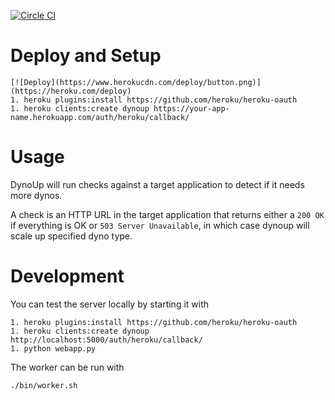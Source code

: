 [![Circle CI](https://circleci.com/gh/sibson/dynoup.svg?style=svg)](https://circleci.com/gh/sibson/dynoup)

# Deploy and Setup

    [![Deploy](https://www.herokucdn.com/deploy/button.png)](https://heroku.com/deploy)
    1. heroku plugins:install https://github.com/heroku/heroku-oauth
    1. heroku clients:create dynoup https://your-app-name.herokuapp.com/auth/heroku/callback/

# Usage

DynoUp will run checks against a target application to detect if it needs more dynos.  

A check is an HTTP URL in the target application that returns either a ```200 OK``` if everything is OK or ```503 Server Unavailable```, in which case dynoup will scale up specified dyno type.

# Development

You can test the server locally by starting it with

    1. heroku plugins:install https://github.com/heroku/heroku-oauth
    1. heroku clients:create dynoup http://localhost:5000/auth/heroku/callback/
    1. python webapp.py

The worker can be run with

    ./bin/worker.sh

